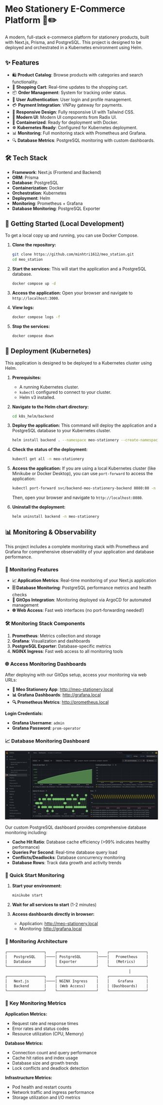 # Meo Stationery E-Commerce Platform 📝✏️

A modern, full-stack e-commerce platform for stationery products, built with Next.js, Prisma, and PostgreSQL. This project is designed to be deployed and orchestrated in a Kubernetes environment using Helm.

## ✨ Features

- 🛍️ **Product Catalog**: Browse products with categories and search functionality.
- 🛒 **Shopping Cart**: Real-time updates to the shopping cart.
- 📦 **Order Management**: System for tracking order status.
- 👤 **User Authentication**: User login and profile management.
- 💳 **Payment Integration**: VNPay gateway for payments.
- 📱 **Responsive Design**: Fully responsive UI with Tailwind CSS.
- 🎨 **Modern UI**: Modern UI components from Radix UI.
- 🐳 **Containerized**: Ready for deployment with Docker.
- ☸️ **Kubernetes Ready**: Configured for Kubernetes deployment.
- 📊 **Monitoring**: Full monitoring stack with Prometheus and Grafana.
- 🔍 **Database Metrics**: PostgreSQL monitoring with custom dashboards.

## 🛠️ Tech Stack

- **Framework**: Next.js (Frontend and Backend)
- **ORM**: Prisma
- **Database**: PostgreSQL
- **Containerization**: Docker
- **Orchestration**: Kubernetes
- **Deployment**: Helm
- **Monitoring**: Prometheus + Grafana
- **Database Monitoring**: PostgreSQL Exporter

## 🚀 Getting Started (Local Development)

To get a local copy up and running, you can use Docker Compose.

1.  **Clone the repository:**
    ```bash
    git clone https://github.com/minhtri1612/meo_station.git
    cd meo_station
    ```

2.  **Start the services:**
    This will start the application and a PostgreSQL database.
    ```bash
    docker compose up -d
    ```

3.  **Access the application:**
    Open your browser and navigate to `http://localhost:3000`.

4.  **View logs:**
    ```bash
    docker compose logs -f
    ```

5.  **Stop the services:**
    ```bash
    docker compose down
    ```

## 🚀 Deployment (Kubernetes)

This application is designed to be deployed to a Kubernetes cluster using Helm.

1.  **Prerequisites:**
    - A running Kubernetes cluster.
    - `kubectl` configured to connect to your cluster.
    - Helm v3 installed.

2.  **Navigate to the Helm chart directory:**
    ```bash
    cd k8s_helm/backend
    ```

3.  **Deploy the application:**
    This command will deploy the application and a PostgreSQL database to your Kubernetes cluster.
    ```bash
    helm install backend . --namespace meo-stationery --create-namespace
    ```

4.  **Check the status of the deployment:**
    ```bash
    kubectl get all -n meo-stationery
    ```

5.  **Access the application:**
    If you are using a local Kubernetes cluster (like Minikube or Docker Desktop), you can use `port-forward` to access the application:
    ```bash
    kubectl port-forward svc/backend-meo-stationery-backend 8080:80 -n meo-stationery
    ```
    Then, open your browser and navigate to `http://localhost:8080`.

6.  **Uninstall the deployment:**
    ```bash
    helm uninstall backend -n meo-stationery
    ```

## 📊 Monitoring & Observability

This project includes a complete monitoring stack with Prometheus and Grafana for comprehensive observability of your application and database performance.

### 🎯 **Monitoring Features**

- **📈 Application Metrics**: Real-time monitoring of your Next.js application
- **🗄️ Database Monitoring**: PostgreSQL performance metrics and health checks
- **🚀 GitOps Integration**: Monitoring deployed via ArgoCD for automated management
- **🌐 Web Access**: Fast web interfaces (no port-forwarding needed!)

### 🛠️ **Monitoring Stack Components**

1. **Prometheus**: Metrics collection and storage
2. **Grafana**: Visualization and dashboards
3. **PostgreSQL Exporter**: Database-specific metrics
4. **NGINX Ingress**: Fast web access to all monitoring tools

### 🌐 **Access Monitoring Dashboards**

After deploying with our GitOps setup, access your monitoring via web URLs:

- **🏪 Meo Stationery App**: http://meo-stationery.local
- **📊 Grafana Dashboards**: http://grafana.local  
- **🔍 Prometheus Metrics**: http://prometheus.local

**Login Credentials:**
- **Grafana Username**: `admin`
- **Grafana Password**: `prom-operator`

### 📈 **Database Monitoring Dashboard**

![Grafana PostgreSQL Dashboard](grafana.png)

Our custom PostgreSQL dashboard provides comprehensive database monitoring including:

- **Cache Hit Ratio**: Database cache efficiency (>99% indicates healthy performance)
- **Queries Per Second**: Real-time database query load
- **Conflicts/Deadlocks**: Database concurrency monitoring  
- **Database Rows**: Track data growth and activity trends

### 🚀 **Quick Start Monitoring**

1. **Start your environment:**
   ```bash
   minikube start
   ```

2. **Wait for all services to start** (1-2 minutes)

3. **Access dashboards directly in browser:**
   - Application: http://meo-stationery.local
   - Monitoring: http://grafana.local

### 🔧 **Monitoring Architecture**

```
┌─────────────────┐    ┌──────────────────┐    ┌─────────────────┐
│   PostgreSQL    │────│ PostgreSQL       │────│   Prometheus    │
│   Database      │    │ Exporter         │    │   (Metrics)     │
└─────────────────┘    └──────────────────┘    └─────────────────┘
                                                         │
┌─────────────────┐    ┌──────────────────┐    ┌─────────────────┐
│   Next.js       │────│ NGINX Ingress    │    │    Grafana      │
│   Backend       │    │ (Web Access)     │    │ (Dashboards)    │
└─────────────────┘    └──────────────────┘    └─────────────────┘
```

### 📝 **Key Monitoring Metrics**

**Application Metrics:**
- Request rate and response times
- Error rates and status codes  
- Resource utilization (CPU, Memory)

**Database Metrics:**
- Connection count and query performance
- Cache hit ratios and index usage
- Database size and growth trends
- Lock conflicts and deadlock detection

**Infrastructure Metrics:**
- Pod health and restart counts
- Network traffic and ingress performance
- Storage utilization and I/O metrics